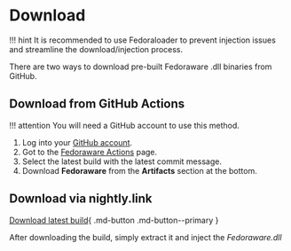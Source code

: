 # Download

!!! hint
    It is recommended to use Fedoraloader to prevent injection issues and streamline the download/injection process.

There are two ways to download pre-built Fedoraware .dll binaries from GitHub.

## Download from GitHub Actions

!!! attention
    You will need a GitHub account to use this method.

1. Log into your [GitHub account](https://github.com/signup).
2. Got to the [Fedoraware Actions](https://github.com/Fedoraware/Fedoraware/actions) page.
3. Select the latest build with the latest commit message.
4. Download **Fedoraware** from the **Artifacts** section at the bottom.

## Download via nightly.link

[Download latest build](https://nightly.link/Fedoraware/Fedoraware/workflows/msbuild/main/Fedoraware.zip){ .md-button .md-button--primary }

After downloading the build, simply extract it and inject the *Fedoraware.dll*
